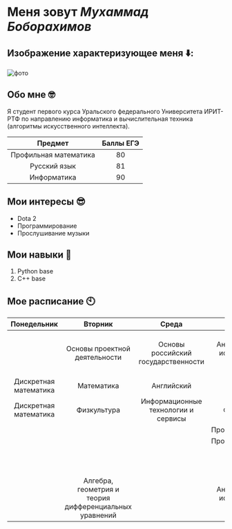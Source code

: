# Меня зовут _Мухаммад Боборахимов_

## Изображение характеризующее меня ⬇️:
![фото](https://img-webcalypt.ru/img/thumb/lg/images/meme-templates/5P5rCX2iXRZA6QYj2dmeWd2qMi2akxHA.jpeg.jpg)

## Обо мне 🤓
Я студент первого курса Уральского федерального Университета ИРИТ-РТФ по направлению информатика и вычислительная техника (алгоритмы искусственного интеллекта).

| Предмет             |  Баллы ЕГЭ  |
| :------------------:|:-----------:|
|Профильная математика|        80   |
|Русский язык         |         81  |
|Информатика          |        90   |


## Мои интересы 😎
- Dota 2
- Программирование
- Прослушивание музыки

## Мои навыки 🥺
1. Python base
2. C++ base

## Мое расписание 🕙
|Понедельник|Вторник | Среда | Четверг| Пятница | Суббота | 
|:---:|:---:|:---:|:---:|:---:|:---:|
|     |     Основы проектной деятельности     |  Основы российский государственности          |     Анализ данных и искусственный интеллект       |         Алгебра, геометрия и теория дифференциальных уравнений   |       Математика     |
|      Дискретная математика  |      Математика           |             Английский                  |                                                    |                                                            |             Математика        | 
|    Дискретная математика     |   Физкультура            |         Информационные технологии и сервисы         |        Физкультура              |                        |                |
|||| Программирование|||
|||                                                         |   Программирование          |                         |                  |
|                                |                       |                                                         |           |        Информационные технологии и сервисы                 |                  |
|                                |           Алгебра, геометрия и теория дифференциальных уравнений            |                                                         |         Анализ данных и искусственный интеллект         |                         |                  |
